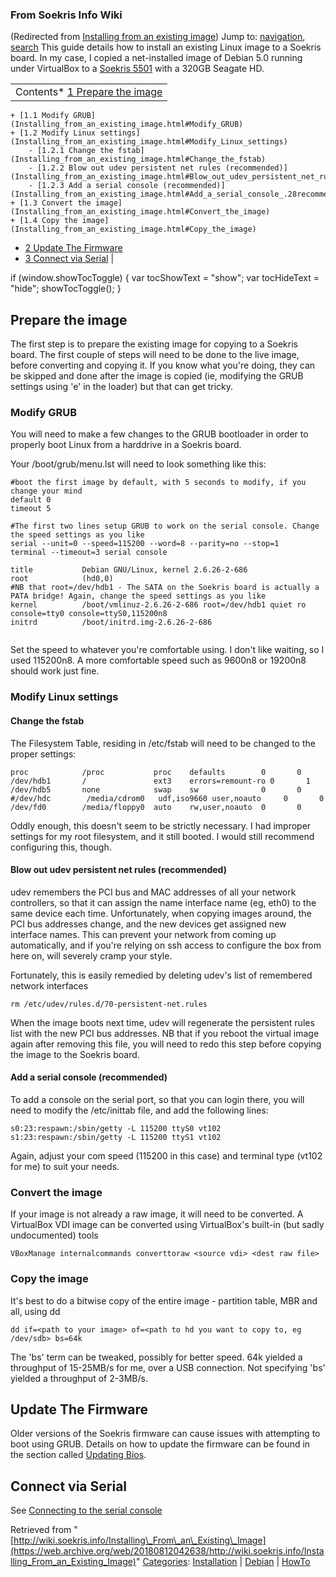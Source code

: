 
### From Soekris Info Wiki


(Redirected from [Installing from an existing image](https://web.archive.org/web/20180812042638/http://wiki.soekris.info/index.php?title=Installing_from_an_existing_image&redirect=no "Installing from an existing image"))
Jump to: [navigation](Installing_from_an_existing_image.html#column-one), [search](Installing_from_an_existing_image.html#searchInput) 
This guide details how to install an existing Linux image to a Soekris board. In my case, I copied a net-installed image of Debian 5.0 running under VirtualBox to a [Soekris 5501](https://web.archive.org/web/20180812042638/http://wiki.soekris.info/Net5501 "Net5501") with a 320GB Seagate HD.





|  |
| --- |
| Contents* [1 Prepare the image](Installing_from_an_existing_image.html#Prepare_the_image)
	+ [1.1 Modify GRUB](Installing_from_an_existing_image.html#Modify_GRUB)
	+ [1.2 Modify Linux settings](Installing_from_an_existing_image.html#Modify_Linux_settings)
		- [1.2.1 Change the fstab](Installing_from_an_existing_image.html#Change_the_fstab)
		- [1.2.2 Blow out udev persistent net rules (recommended)](Installing_from_an_existing_image.html#Blow_out_udev_persistent_net_rules_.28recommended.29)
		- [1.2.3 Add a serial console (recommended)](Installing_from_an_existing_image.html#Add_a_serial_console_.28recommended.29)
	+ [1.3 Convert the image](Installing_from_an_existing_image.html#Convert_the_image)
	+ [1.4 Copy the image](Installing_from_an_existing_image.html#Copy_the_image)
* [2 Update The Firmware](Installing_from_an_existing_image.html#Update_The_Firmware)
* [3 Connect via Serial](Installing_from_an_existing_image.html#Connect_via_Serial)
 |

 if (window.showTocToggle) { var tocShowText = "show"; var tocHideText = "hide"; showTocToggle(); } 
##  Prepare the image


The first step is to prepare the existing image for copying to a Soekris board. The first couple of steps will need to be done to the live image, before converting and copying it. If you know what you're doing, they can be skipped and done after the image is copied (ie, modifying the GRUB settings using 'e' in the loader) but that can get tricky.



###  Modify GRUB


You will need to make a few changes to the GRUB bootloader in order to properly boot Linux from a harddrive in a Soekris board.


Your /boot/grub/menu.lst will need to look something like this:




```
#boot the first image by default, with 5 seconds to modify, if you change your mind
default 0
timeout 5

#The first two lines setup GRUB to work on the serial console. Change the speed settings as you like
serial --unit=0 --speed=115200 --word=8 --parity=no --stop=1
terminal --timeout=3 serial console

title           Debian GNU/Linux, kernel 2.6.26-2-686
root            (hd0,0)
#NB that root=/dev/hdb1 - The SATA on the Soekris board is actually a PATA bridge! Again, change the speed settings as you like
kernel          /boot/vmlinuz-2.6.26-2-686 root=/dev/hdb1 quiet ro console=tty0 console=ttyS0,115200n8
initrd          /boot/initrd.img-2.6.26-2-686


```

Set the speed to whatever you're comfortable using. I don't like waiting, so I used 115200n8. A more comfortable speed such as 9600n8 or 19200n8 should work just fine.



###  Modify Linux settings


####  Change the fstab


The Filesystem Table, residing in /etc/fstab will need to be changed to the proper settings:




```
proc            /proc           proc    defaults        0       0 
/dev/hdb1       /               ext3    errors=remount-ro 0       1
/dev/hdb5       none            swap    sw              0       0
#/dev/hdc        /media/cdrom0   udf,iso9660 user,noauto     0       0
/dev/fd0        /media/floppy0  auto    rw,user,noauto  0       0 

```

Oddly enough, this doesn't seem to be strictly necessary. I had improper settings for my root filesystem, and it still booted. I would still recommend configuring this, though.



####  Blow out udev persistent net rules (recommended)


udev remembers the PCI bus and MAC addresses of all your network controllers, so that it can assign the name interface name (eg, eth0) to the same device each time. Unfortunately, when copying images around, the PCI bus addresses change, and the new devices get assigned new interface names. This can prevent your network from coming up automatically, and if you're relying on ssh access to configure the box from here on, will severely cramp your style.


Fortunately, this is easily remedied by deleting udev's list of remembered network interfaces




```
rm /etc/udev/rules.d/70-persistent-net.rules

```

When the image boots next time, udev will regenerate the persistent rules list with the new PCI bus addresses. NB that if you reboot the virtual image again after removing this file, you will need to redo this step before copying the image to the Soekris board.



####  Add a serial console (recommended)


To add a console on the serial port, so that you can login there, you will need to modify the /etc/inittab file, and add the following lines:




```
s0:23:respawn:/sbin/getty -L 115200 ttyS0 vt102
s1:23:respawn:/sbin/getty -L 115200 ttyS1 vt102

```

Again, adjust your com speed (115200 in this case) and terminal type (vt102 for me) to suit your needs.



###  Convert the image


If your image is not already a raw image, it will need to be converted. A VirtualBox VDI image can be converted using VirtualBox's built-in (but sadly undocumented) tools




```
VBoxManage internalcommands converttoraw <source vdi> <dest raw file>

```

###  Copy the image


It's best to do a bitwise copy of the entire image - partition table, MBR and all, using dd




```
dd if=<path to your image> of=<path to hd you want to copy to, eg /dev/sdb> bs=64k

```

The 'bs' term can be tweaked, possibly for better speed. 64k yielded a throughput of 15-25MB/s for me, over a USB connection. Not specifying 'bs' yielded a throughput of 2-3MB/s.



##  Update The Firmware


Older versions of the Soekris firmware can cause issues with attempting to boot using GRUB. Details on how to update the firmware can be found in the section called [Updating Bios](https://web.archive.org/web/20180812042638/http://wiki.soekris.info/Updating_Bios "Updating Bios").



##  Connect via Serial


See [Connecting to the serial console](https://web.archive.org/web/20180812042638/http://wiki.soekris.info/Connecting_to_the_serial_console "Connecting to the serial console")





Retrieved from "[http://wiki.soekris.info/Installing\_From\_an\_Existing\_Image](https://web.archive.org/web/20180812042638/http://wiki.soekris.info/Installing_From_an_Existing_Image)"
[Categories](https://web.archive.org/web/20180812042638/http://wiki.soekris.info/Special:Categories "Special:Categories"): [Installation](https://web.archive.org/web/20180812042638/http://wiki.soekris.info/index.php?title=Category_Installation&action=edit "Category_Installation") | [Debian](https://web.archive.org/web/20180812042638/http://wiki.soekris.info/index.php?title=Category_Debian&action=edit "Category_Debian") | [HowTo](https://web.archive.org/web/20180812042638/http://wiki.soekris.info/Category_HowTo "Category_HowTo")

 

